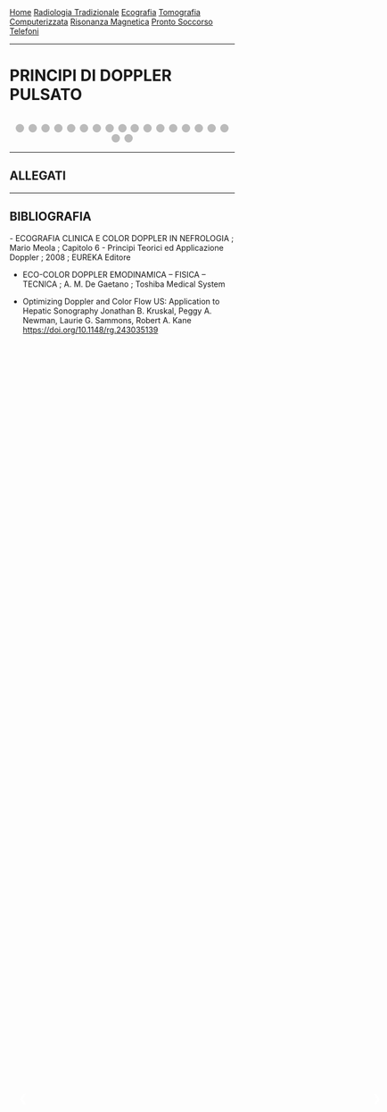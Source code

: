 <head>
<link rel="shortcut icon" type="image/x-icon" href="favicon.ico" />
<title>SL Rad Vademecum | CASEual Wednesday - Appendicite epiploica</title>
<style>
  * {
    box-sizing: border-box;
  }
  /* Slideshow container */
  .slideshow-container {
    max-width: 1000px;
    position: relative;
    margin: auto;
  }
  /* Hide the images by default */
  .mySlides {
    display: none;
  }
  /* Next & previous buttons */
  .prev,
  .next {
    cursor: pointer;
    position: absolute;
    top: 50%;
    width: auto;
    margin-top: -22px;
    padding: 16px;
    color: white;
    font-weight: bold;
    font-size: 18px;
    transition: 0.6s ease;
    border-radius: 0 3px 3px 0;
    user-select: none;
  }
  /* Position the "next button" to the right */
  .next {
    right: 0;
    border-radius: 3px 0 0 3px;
  }
  /* On hover, add a black background color with a little bit see-through */
  .prev:hover,
  .next:hover {
    background-color: rgba(0, 0, 0, 0.8);
  }
  /* Caption text */
  .text {
    color: #f2f2f2;
    font-size: 15px;
    padding: 8px 12px;
    position: absolute;
    bottom: 8px;
    width: 100%;
    text-align: center;
  }
  /* Number text (1/3 etc) */
  .numbertext {
    color: #f2f2f2;
    font-size: 12px;
    padding: 8px 12px;
    position: absolute;
    top: 0;
  }
  /* The dots/bullets/indicators */
  .dot {
    cursor: pointer;
    height: 15px;
    width: 15px;
    margin: 0 2px;
    background-color: #bbb;
    border-radius: 50%;
    display: inline-block;
    transition: background-color 0.6s ease;
  }
  .active,
  .dot:hover {
    background-color: #717171;
  }
  }
</style>
</head>

<body>
<div class="topnav">
  <a href="https://sl-rad.github.io/SL-Rad-Vademecum">Home</a>
  <a
    href="https://sl-rad.github.io/SL-Rad-Vademecum/radiologia_tradizionale.html"
    >Radiologia Tradizionale</a
  >
  <a href="https://sl-rad.github.io/SL-Rad-Vademecum/ecografia.html"
    >Ecografia</a
  >
  <a
    href="https://sl-rad.github.io/SL-Rad-Vademecum/tomografia_computerizzata.html"
    >Tomografia Computerizzata</a
  >
  <a href="https://sl-rad.github.io/SL-Rad-Vademecum/risonanza_magnetica.html"
    >Risonanza Magnetica</a
  >
  <a href="https://sl-rad.github.io/SL-Rad-Vademecum/pronto_soccorso.html"
    >Pronto Soccorso</a
  >
  <a href="https://sl-rad.github.io/SL-Rad-Vademecum/contatti.html"
    >Telefoni</a
  >
</div>

<hr>

<h1> PRINCIPI DI DOPPLER PULSATO </h1>

<!-- Slideshow container -->
<div class="slideshow-container">
  <!-- Full-width images with number and caption text -->
  <div class="mySlides fade">
    <div class="numbertext">1 / 19</div>
    <img src="documents\slide_slrad\principi_di_doppler_pulsato_1_of_21.png" style="width: 100%" />
    <div class="text"></div>
  </div>

  <div class="mySlides fade">
    <div class="numbertext">2 / 19</div>
    <img src="documents\slide_slrad\principi_di_doppler_pulsato_2_of_21.png" style="width: 100%" />
    <div class="text"></div>
  </div>

  <div class="mySlides fade">
    <div class="numbertext">3 / 19</div>
    <img src="documents\slide_slrad\principi_di_doppler_pulsato_3_of_21.png" style="width: 100%" />
    <div class="text"></div>
  </div>

  <div class="mySlides fade">
    <div class="numbertext">4 / 19</div>
    <img src="documents\slide_slrad\principi_di_doppler_pulsato_4_of_21.png" style="width: 100%" />
    <div class="text"></div>
  </div>

  <div class="mySlides fade">
    <div class="numbertext">5 / 19</div>
    <img src="documents\slide_slrad\principi_di_doppler_pulsato_5_of_21.png" style="width: 100%" />
    <div class="text"></div>
  </div>

  <div class="mySlides fade">
    <div class="numbertext">6 / 19</div>
    <img src="documents\slide_slrad\principi_di_doppler_pulsato_6_of_21.png" style="width: 100%" />
    <div class="text"></div>
  </div>

  <div class="mySlides fade">
    <div class="numbertext">7 / 19</div>
    <img src="documents\slide_slrad\principi_di_doppler_pulsato_7_of_21.png" style="width: 100%" />
    <div class="text"></div>
  </div>

  <div class="mySlides fade">
    <div class="numbertext">8 / 19</div>
    <img src="documents\slide_slrad\principi_di_doppler_pulsato_8_of_21.png" style="width: 100%" />
    <div class="text"></div>
  </div>

  <div class="mySlides fade">
    <div class="numbertext">9 / 19</div>
    <img src="documents\slide_slrad\principi_di_doppler_pulsato_9_of_21.png" style="width: 100%" />
    <div class="text"></div>
  </div>

  <div class="mySlides fade">
    <div class="numbertext">10 / 19</div>
    <img src="documents\slide_slrad\principi_di_doppler_pulsato_10_of_21.png" style="width: 100%" />
    <div class="text"></div>
  </div>

  <div class="mySlides fade">
    <div class="numbertext">11 / 19</div>
    <img src="documents\slide_slrad\principi_di_doppler_pulsato_11_of_21.png" style="width: 100%" />
    <div class="text"></div>
  </div>

  <div class="mySlides fade">
    <div class="numbertext">12 / 19</div>
    <img src="documents\slide_slrad\principi_di_doppler_pulsato_12_of_21.png" style="width: 100%" />
    <div class="text"></div>
  </div>

  <div class="mySlides fade">
    <div class="numbertext">13 / 19</div>
    <img src="documents\slide_slrad\principi_di_doppler_pulsato_13_of_21.png" style="width: 100%" />
    <div class="text"></div>
  </div>

  <div class="mySlides fade">
    <div class="numbertext">14 / 19</div>
    <img src="documents\slide_slrad\principi_di_doppler_pulsato_14_of_21.png" style="width: 100%" />
    <div class="text"></div>
  </div>

  <div class="mySlides fade">
    <div class="numbertext">15 / 19</div>
    <img src="documents\slide_slrad\principi_di_doppler_pulsato_15_of_21.png" style="width: 100%" />
    <div class="text"></div>
  </div>

  <div class="mySlides fade">
    <div class="numbertext">16 / 19</div>
    <img src="documents\slide_slrad\principi_di_doppler_pulsato_16_of_21.png" style="width: 100%" />
    <div class="text"></div>
  </div>

  <div class="mySlides fade">
    <div class="numbertext">17 / 19</div>
    <img src="documents\slide_slrad\principi_di_doppler_pulsato_17_of_21.png" style="width: 100%" />
    <div class="text"></div>
  </div>

  <div class="mySlides fade">
    <div class="numbertext">18 / 19</div>
    <img src="documents\slide_slrad\principi_di_doppler_pulsato_18_of_21.png" style="width: 100%" />
    <div class="text"></div>
  </div>

  <div class="mySlides fade">
    <div class="numbertext">19 / 19</div>
    <img src="documents\slide_slrad\principi_di_doppler_pulsato_19_of_21.png" style="width: 100%" />
    <div class="text"></div>
  </div>

  </div>

  <!-- Next and previous buttons -->
  <a class="prev" onclick="plusSlides(-1)">&#10094;</a>
  <a class="next" onclick="plusSlides(1)">&#10095;</a>
</div>
<br />

<!-- The dots/circles -->
<div style="text-align: center">
  <span class="dot" onclick="currentSlide(1)"></span>
  <span class="dot" onclick="currentSlide(2)"></span>
  <span class="dot" onclick="currentSlide(3)"></span>
  <span class="dot" onclick="currentSlide(4)"></span>
  <span class="dot" onclick="currentSlide(5)"></span>
  <span class="dot" onclick="currentSlide(6)"></span>
  <span class="dot" onclick="currentSlide(7)"></span>
  <span class="dot" onclick="currentSlide(8)"></span>
  <span class="dot" onclick="currentSlide(9)"></span>
  <span class="dot" onclick="currentSlide(10)"></span>
  <span class="dot" onclick="currentSlide(11)"></span>
  <span class="dot" onclick="currentSlide(12)"></span>
  <span class="dot" onclick="currentSlide(13)"></span>
  <span class="dot" onclick="currentSlide(14)"></span>
  <span class="dot" onclick="currentSlide(15)"></span>
  <span class="dot" onclick="currentSlide(16)"></span>
  <span class="dot" onclick="currentSlide(17)"></span>
  <span class="dot" onclick="currentSlide(18)"></span>
  <span class="dot" onclick="currentSlide(19)"></span>
</div>

<hr>
<h2>ALLEGATI</h2>

<hr>
<h2> BIBLIOGRAFIA </h2>
- ECOGRAFIA CLINICA E COLOR DOPPLER IN NEFROLOGIA ; Mario Meola ;
Capitolo 6 - Principi Teorici ed Applicazione Doppler ; 2008 ; EUREKA Editore

- ECO-COLOR DOPPLER EMODINAMICA – FISICA – TECNICA ; A. M. De
Gaetano ; Toshiba Medical System

- Optimizing Doppler and Color Flow US: Application to Hepatic Sonography
Jonathan B. Kruskal, Peggy A. Newman, Laurie G. Sammons, Robert A.
Kane https://doi.org/10.1148/rg.243035139

<script>
  var slideIndex = 1;
  showSlides(slideIndex);

  // Next/previous controls
  function plusSlides(n) {
    showSlides((slideIndex += n));
  }

  // Thumbnail image controls
  function currentSlide(n) {
    showSlides((slideIndex = n));
  }

  function showSlides(n) {
    var i;
    var slides = document.getElementsByClassName("mySlides");
    var dots = document.getElementsByClassName("dot");
    if (n > slides.length) {
      slideIndex = 1;
    }
    if (n < 1) {
      slideIndex = slides.length;
    }
    for (i = 0; i < slides.length; i++) {
      slides[i].style.display = "none";
    }
    for (i = 0; i < dots.length; i++) {
      dots[i].className = dots[i].className.replace(" active", "");
    }
    slides[slideIndex - 1].style.display = "block";
    dots[slideIndex - 1].className += " active";
  }
</script>

</body>
